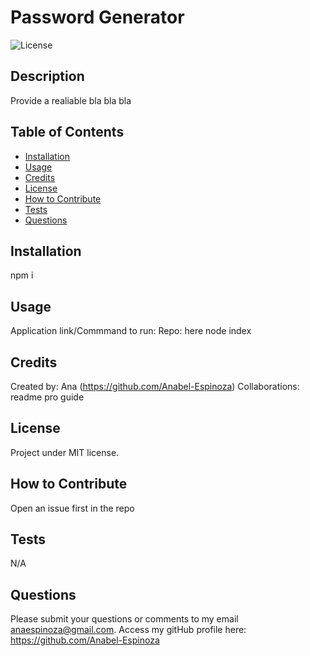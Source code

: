 # Password Generator

![License](https://img.shields.io/badge/License-MIT-blue.svg)

## Description

Provide a realiable bla bla bla

## Table of Contents

- [Installation](#installation)
- [Usage](#usage)
- [Credits](#credits)
- [License](#license)
- [How to Contribute](#contribute)
- [Tests](#tests)
- [Questions](#questions)

## Installation

npm i

## Usage

Application link/Commmand to run: Repo: here
node index

## Credits

Created by: Ana (https://github.com/Anabel-Espinoza)
Collaborations: readme pro guide

## License
Project under MIT license.

## How to Contribute

Open an issue first in the repo

## Tests

N/A

## Questions

Please submit your questions or comments to my email anaespinoza@gmail.com.
Access my gitHub profile here: https://github.com/Anabel-Espinoza

